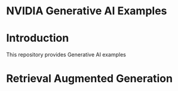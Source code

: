 # NVIDIA Generative AI Examples

# Introduction
This repository provides Generative AI examples

# Retrieval Augmented Generation

